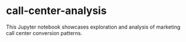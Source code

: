 # call-center-analysis
This Jupyter notebook showcases exploration and analysis of marketing call center conversion patterns. 
